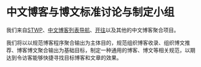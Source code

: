 # 中文博客与博文标准讨论与制定小组

我们来自[STWP](https://github.com/saveweb)、[中文博客列表导航](https://github.com/zh-blogs)、[开往](https://github.com/travellings-link)以及其他的中文博客聚合项目。

我们将以以规范博客程序聚合输出为主体目的，规范组织博客收录、组织博文推荐、博客博文聚合输出为基础目标，制定一种通用的博客、博文等相关规范，以期达到令访客能够快捷寻找目标博客和文章的效果。
